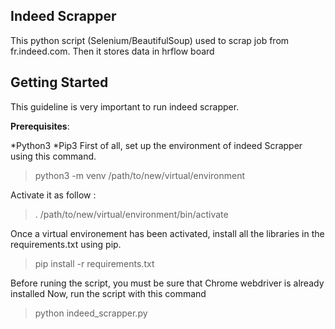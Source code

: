 ## Indeed Scrapper
This python script (Selenium/BeautifulSoup) used to scrap job from fr.indeed.com. Then it stores data in hrflow board


## Getting Started
This guideline is very important to run indeed scrapper.

**Prerequisites**:

*Python3
*Pip3
First of all, set up the environment of indeed Scrapper using this command.

> python3 -m venv /path/to/new/virtual/environment

Activate it as follow :

> . /path/to/new/virtual/environment/bin/activate

Once a virtual environement has been activated, install all the libraries in the requirements.txt using pip.

> pip install -r requirements.txt

Before runing the script, you must be sure that Chrome webdriver is already installed
Now, run the script with this command

> python indeed_scrapper.py